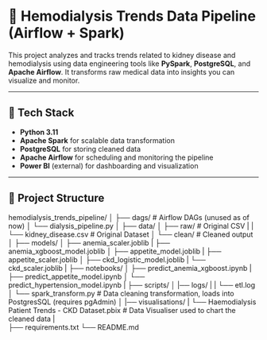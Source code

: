 # 💉 Hemodialysis Trends Data Pipeline (Airflow + Spark)

This project analyzes and tracks trends related to kidney disease and hemodialysis using data engineering tools like **PySpark**, **PostgreSQL**, and **Apache Airflow**. It transforms raw medical data into insights you can visualize and monitor.

---

## 🚀 Tech Stack

- **Python 3.11**
- **Apache Spark** for scalable data transformation
- **PostgreSQL** for storing cleaned data
- **Apache Airflow** for scheduling and monitoring the pipeline
- **Power BI** (external) for dashboarding and visualization

---

## 📁 Project Structure

hemodialysis_trends_pipeline/ 
│ 
├── dags/ # Airflow DAGs (unused as of now)
│     └── dialysis_pipeline.py 
│ 
├── data/ 
│     ├── raw/ # Original CSV
|     |     └── kidney_disease.csv # Original Dataset
│     └── clean/ # Cleaned output 
│
├── models/
│     ├── anemia_scaler.joblib
|     ├── anemia_xgboost_model.joblib
│     ├── appetite_model.joblib
|     ├── appetite_scaler.joblib
│     ├── ckd_logistic_model.joblib
|     └── ckd_scaler.joblib
|
├── notebooks/
│     ├── predict_anemia_xgboost.ipynb
|     ├── predict_appetite_model.ipynb
│     └── predict_hypertension_model.ipynb
| 
├── scripts/
│     |── logs/
|     |     └── etl.log
│     └──  spark_transform.py # Data cleaning transformation, loads into PostgresSQL (requires pgAdmin)
│
|── visualisations/
|     └── Haemodialysis Patient Trends - CKD Dataset.pbix # Data Visualiser used to chart the cleaned data
|  
├── requirements.txt 
└── README.md